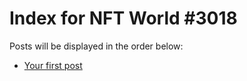 # Index for NFT World #3018
Posts will be displayed in the order below:

- [Your first post](./001-first.md)

